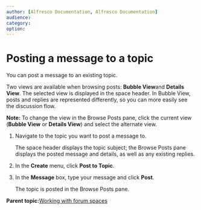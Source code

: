 ```yaml
---
author: [Alfresco Documentation, Alfresco Documentation]
audience: 
category: 
option: 
---
```


# Posting a message to a topic

You can post a message to an existing topic.

Two views are available when browsing posts: **Bubble View**and **Details View**. The selected view is displayed in the space header. In Bubble View, posts and replies are represented differently, so you can more easily see the discussion flow.

**Note:** To change the view in the Browse Posts pane, click the current view \(**Bubble View** or **Details View**\) and select the alternate view.

1.  Navigate to the topic you want to post a message to.

    The space header displays the topic subject; the Browse Posts pane displays the posted message and details, as well as any existing replies.

2.  In the **Create** menu, click **Post to Topic**.

3.  In the **Message** box, type your message and click **Post**.

    The topic is posted in the Browse Posts pane.


**Parent topic:**[Working with forum spaces](../concepts/cuh-forum.md)

